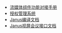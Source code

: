 
* [流媒体组件功能对接手册](app/流媒体组件功能对接手册.md)
* [授权管理系统](app/licence-tool.md)
* [Janus编译文档](app/Janus编译文档.md)
* [Janus视屏会议接口文档](app/Janus视屏会议接口文档.md)